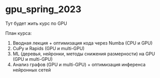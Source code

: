 # gpu_spring_2023

Тут будет жить курс по GPU

План курса:

1)	Вводная лекция + оптимизация кода через Numba (CPU и GPU)
2)	CuPy и Rapids (GPU и multi-GPU)
3)	ML (деревья, нейронки, методы снижения размерности) на GPU (GPU и multi-GPU)
4)	Анализ графов (GPU и multi-GPU) + оптимизация инференса нейронных сетей